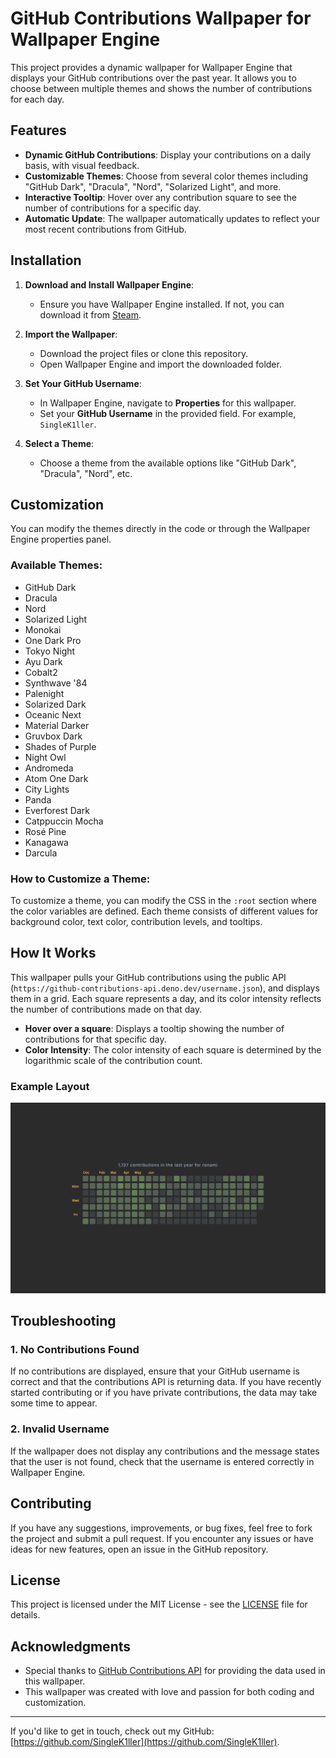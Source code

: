 # GitHub Contributions Wallpaper for Wallpaper Engine

This project provides a dynamic wallpaper for Wallpaper Engine that displays your GitHub contributions over the past year. It allows you to choose between multiple themes and shows the number of contributions for each day.

## Features

- **Dynamic GitHub Contributions**: Display your contributions on a daily basis, with visual feedback.
- **Customizable Themes**: Choose from several color themes including "GitHub Dark", "Dracula", "Nord", "Solarized Light", and more.
- **Interactive Tooltip**: Hover over any contribution square to see the number of contributions for a specific day.
- **Automatic Update**: The wallpaper automatically updates to reflect your most recent contributions from GitHub.

## Installation

1. **Download and Install Wallpaper Engine**:
   - Ensure you have Wallpaper Engine installed. If not, you can download it from [Steam](https://store.steampowered.com/app/431960/Wallpaper_Engine/).

2. **Import the Wallpaper**:
   - Download the project files or clone this repository.
   - Open Wallpaper Engine and import the downloaded folder.

3. **Set Your GitHub Username**:
   - In Wallpaper Engine, navigate to **Properties** for this wallpaper.
   - Set your **GitHub Username** in the provided field. For example, `SingleK1ller`.

4. **Select a Theme**:
   - Choose a theme from the available options like "GitHub Dark", "Dracula", "Nord", etc.

## Customization

You can modify the themes directly in the code or through the Wallpaper Engine properties panel.

### Available Themes:

- GitHub Dark
- Dracula
- Nord
- Solarized Light
- Monokai
- One Dark Pro
- Tokyo Night
- Ayu Dark
- Cobalt2
- Synthwave '84
- Palenight
- Solarized Dark
- Oceanic Next
- Material Darker
- Gruvbox Dark
- Shades of Purple
- Night Owl
- Andromeda
- Atom One Dark
- City Lights
- Panda
- Everforest Dark
- Catppuccin Mocha
- Rosé Pine
- Kanagawa
- Darcula

### How to Customize a Theme:

To customize a theme, you can modify the CSS in the `:root` section where the color variables are defined. Each theme consists of different values for background color, text color, contribution levels, and tooltips.

## How It Works

This wallpaper pulls your GitHub contributions using the public API (`https://github-contributions-api.deno.dev/username.json`), and displays them in a grid. Each square represents a day, and its color intensity reflects the number of contributions made on that day.

- **Hover over a square**: Displays a tooltip showing the number of contributions for that specific day.
- **Color Intensity**: The color intensity of each square is determined by the logarithmic scale of the contribution count.

### Example Layout

![Example Layout](Screenshot_11.png)

## Troubleshooting

### 1. No Contributions Found
If no contributions are displayed, ensure that your GitHub username is correct and that the contributions API is returning data. If you have recently started contributing or if you have private contributions, the data may take some time to appear.

### 2. Invalid Username
If the wallpaper does not display any contributions and the message states that the user is not found, check that the username is entered correctly in Wallpaper Engine.

## Contributing

If you have any suggestions, improvements, or bug fixes, feel free to fork the project and submit a pull request. If you encounter any issues or have ideas for new features, open an issue in the GitHub repository.

## License

This project is licensed under the MIT License - see the [LICENSE](LICENSE) file for details.

## Acknowledgments

- Special thanks to [GitHub Contributions API](https://github.com/SingleK1ller/github-contributions-api) for providing the data used in this wallpaper.
- This wallpaper was created with love and passion for both coding and customization.

---

If you'd like to get in touch, check out my GitHub: [https://github.com/SingleK1ller](https://github.com/SingleK1ller).

